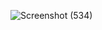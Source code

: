 ![Screenshot (534)](https://github.com/priya1176/Online_Food_order_mernstack/assets/132778721/247d0ee6-77c7-40ad-b219-f7a3b126d815)
